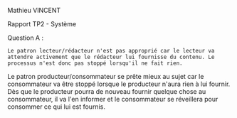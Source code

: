 Mathieu VINCENT

Rapport TP2 - Système

Question A :

	Le patron lecteur/rédacteur n'est pas approprié car le lecteur va attendre activement que le rédacteur lui fournisse du contenu. Le processus n'est donc pas stoppé lorsqu'il ne fait rien.
Le patron producteur/consommateur se prête mieux au sujet car le consommateur va être stoppé lorsque le producteur n'aura rien à lui fournir. Dès que le producteur pourra de nouveau fournir quelque chose au consommateur, il va l'en informer et le consommateur se réveillera pour consommer ce qui lui est fournis.


